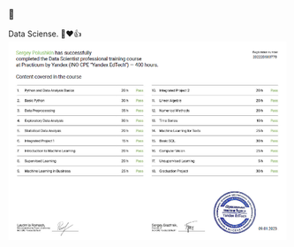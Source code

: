 ### 👋

<!--
**kurgan47/kurgan47** is a ✨ _special_ ✨ repository because its `README.md` (this file) appears on your GitHub profile.

Here are some ideas to get you started:

- 🔭 I’m currently working on ...
- 🌱 I’m currently learning ...
- 👯 I’m looking to collaborate on ...
- 🤔 I’m looking for help with ...
- 💬 Ask me about ...
- 📫 How to reach me: ...
- 😄 Pronouns: ...
- ⚡ Fun fact: ...
-->
Data Sciense. 🐍❤️👍
<picture>
  <source media="(prefers-color-scheme: dark)" srcset="https://github.com/kurgan47/kurgan47/blob/main/DS.png">
  <source media="(prefers-color-scheme: light)" srcset="https://github.com/kurgan47/kurgan47/blob/main/DS.png">
  <img alt="Shows an illustrated sun in light mode and a moon with stars in dark mode." src="https://github.com/kurgan47/kurgan47/blob/main/DS.png">
</picture>
